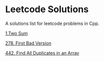 # Leetcode Solutions
A solutions list for leetcode problems in Cpp.

[ 1.Two Sum ](https://github.com/anuanu0-0/daily-coding-problems/blob/master/problem%231.cpp)

[278. First Bad Version](https://github.com/anuanu0-0/leetcode-solutions/blob/master/FirstBadVersion.cpp)

[442. Find All Duplicates in an Array](https://github.com/anuanu0-0/leetcode-solutions/blob/master/FindDuplicates-in-anArray.cpp)
